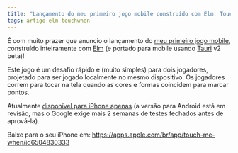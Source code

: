 ```yaml
---
title: "Lançamento do meu primeiro jogo mobile construído com Elm: Touch me When!"
tags: artigo elm touchwhen
---
```


É com muito prazer que anuncio o lançamento do [meu primeiro jogo mobile](https://apps.apple.com/br/app/touch-me-when/id6504830333), construído inteiramente com [Elm](https://elm-lang.org/) (e portado para mobile usando [Tauri](https://tauri.app/) v2 beta)!

Este jogo é um desafio rápido e (muito simples) para dois jogadores, projetado para ser jogado localmente no mesmo dispositivo. Os jogadores correm para tocar na tela quando as cores e formas coincidem para marcar pontos.

Atualmente [disponível para iPhone apenas](https://apps.apple.com/br/app/touch-me-when/id6504830333) (a versão para Android está em revisão, mas o Google exige mais 2 semanas de testes fechados antes de aprová-la).

Baixe para o seu iPhone em: https://apps.apple.com/br/app/touch-me-when/id6504830333